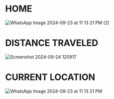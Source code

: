 

# HOME

![WhatsApp Image 2024-09-23 at 11 13 21 PM (2)](https://github.com/user-attachments/assets/8e6d16ab-af9a-43dd-b467-d49410837164)

# DISTANCE TRAVELED

![Screenshot 2024-09-24 120917](https://github.com/user-attachments/assets/00a84943-4ff2-4ee7-b9d5-5fff2dd3e016)

# CURRENT LOCATION

![WhatsApp Image 2024-09-23 at 11 13 21 PM](https://github.com/user-attachments/assets/e71a644d-de1f-4294-bdc9-f7473961e415)
